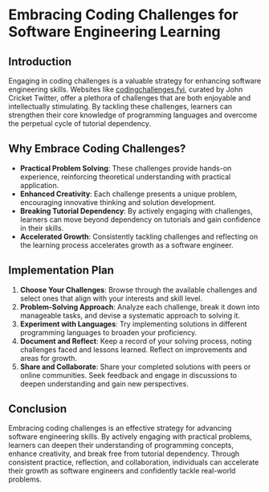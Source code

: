 # Embracing Coding Challenges for Software Engineering Learning

## Introduction
Engaging in coding challenges is a valuable strategy for enhancing software engineering skills. Websites like [codingchallenges.fyi](https://codingchallenges.fyi), curated by John Cricket Twitter, offer a plethora of challenges that are both enjoyable and intellectually stimulating. By tackling these challenges, learners can strengthen their core knowledge of programming languages and overcome the perpetual cycle of tutorial dependency.

## Why Embrace Coding Challenges?
- **Practical Problem Solving**: These challenges provide hands-on experience, reinforcing theoretical understanding with practical application.
- **Enhanced Creativity**: Each challenge presents a unique problem, encouraging innovative thinking and solution development.
- **Breaking Tutorial Dependency**: By actively engaging with challenges, learners can move beyond dependency on tutorials and gain confidence in their skills.
- **Accelerated Growth**: Consistently tackling challenges and reflecting on the learning process accelerates growth as a software engineer.

## Implementation Plan
1. **Choose Your Challenges**: Browse through the available challenges and select ones that align with your interests and skill level.
2. **Problem-Solving Approach**: Analyze each challenge, break it down into manageable tasks, and devise a systematic approach to solving it.
3. **Experiment with Languages**: Try implementing solutions in different programming languages to broaden your proficiency.
4. **Document and Reflect**: Keep a record of your solving process, noting challenges faced and lessons learned. Reflect on improvements and areas for growth.
5. **Share and Collaborate**: Share your completed solutions with peers or online communities. Seek feedback and engage in discussions to deepen understanding and gain new perspectives.

## Conclusion
Embracing coding challenges is an effective strategy for advancing software engineering skills. By actively engaging with practical problems, learners can deepen their understanding of programming concepts, enhance creativity, and break free from tutorial dependency. Through consistent practice, reflection, and collaboration, individuals can accelerate their growth as software engineers and confidently tackle real-world problems.
